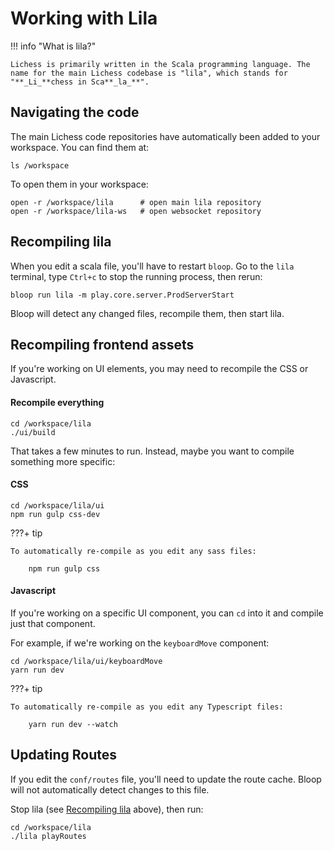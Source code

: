 # Working with Lila

!!! info "What is lila?"

    Lichess is primarily written in the Scala programming language. The name for the main Lichess codebase is "lila", which stands for "**_Li_**chess in Sca**_la_**".


## Navigating the code

The main Lichess code repositories have automatically been added to your workspace. You can find them at:

    ls /workspace

To open them in your workspace:

    open -r /workspace/lila      # open main lila repository
    open -r /workspace/lila-ws   # open websocket repository

## Recompiling lila

When you edit a scala file, you'll have to restart `bloop`. Go to the `lila` terminal, type `Ctrl+c` to stop the running process, then rerun:

    bloop run lila -m play.core.server.ProdServerStart

Bloop will detect any changed files, recompile them, then start lila.

## Recompiling frontend assets

If you're working on UI elements, you may need to recompile the CSS or Javascript.

#### Recompile everything

    cd /workspace/lila
    ./ui/build

That takes a few minutes to run. Instead, maybe you want to compile something more specific:

#### CSS

    cd /workspace/lila/ui
    npm run gulp css-dev

???+ tip

    To automatically re-compile as you edit any sass files:

        npm run gulp css

#### Javascript

If you're working on a specific UI component, you can `cd` into it and compile just that component.

For example, if we're working on the `keyboardMove` component:

    cd /workspace/lila/ui/keyboardMove
    yarn run dev

???+ tip

    To automatically re-compile as you edit any Typescript files:

        yarn run dev --watch

## Updating Routes

If you edit the `conf/routes` file, you'll need to update the route cache. Bloop will not automatically detect changes to this file.

Stop lila (see [Recompiling lila](#recompiling-lila) above), then run:

    cd /workspace/lila
    ./lila playRoutes
